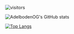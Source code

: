 ![visitors](https://visitor-badge.laobi.icu/badge?page_id=WhyAreYouADog/WhyAreYouADog)

![AdelbodenOG's GitHub stats](https://github-readme-stats.vercel.app/api?username=WhyAreYouADog&show_icons=true&theme=radical)

[![Top Langs](https://github-readme-stats.vercel.app/api/top-langs/?username=WhyAreYouADog&layout=compact)](https://github.com/WhyAreYouADog/github-readme-stats)
